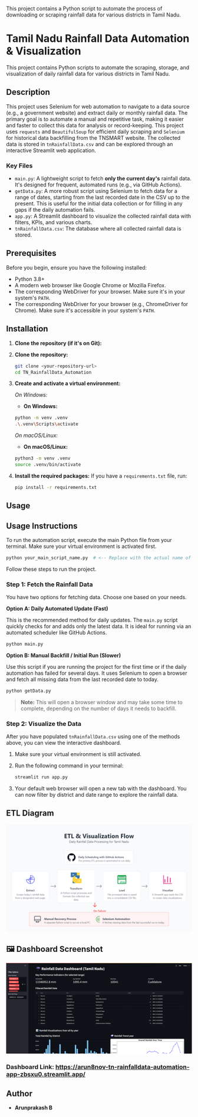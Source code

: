This project contains a Python script to automate the process of downloading or scraping rainfall data for various districts in Tamil Nadu.
# Tamil Nadu Rainfall Data Automation & Visualization

This project contains Python scripts to automate the scraping, storage, and visualization of daily rainfall data for various districts in Tamil Nadu.

## Description

This project uses Selenium for web automation to navigate to a data source (e.g., a government website) and extract daily or monthly rainfall data. The primary goal is to automate a manual and repetitive task, making it easier and faster to collect this data for analysis or record-keeping.
This project uses `requests` and `BeautifulSoup` for efficient daily scraping and `Selenium` for historical data backfilling from the TNSMART website. The collected data is stored in `tnRainfallData.csv` and can be explored through an interactive Streamlit web application.

### Key Files
*   `main.py`: A lightweight script to fetch **only the current day's** rainfall data. It's designed for frequent, automated runs (e.g., via GitHub Actions).
*   `getData.py`: A more robust script using Selenium to fetch data for a range of dates, starting from the last recorded date in the CSV up to the present. This is useful for the initial data collection or for filling in any gaps if the daily automation fails.
*   `app.py`: A Streamlit dashboard to visualize the collected rainfall data with filters, KPIs, and various charts.
*   `tnRainfallData.csv`: The database where all collected rainfall data is stored.

## Prerequisites

Before you begin, ensure you have the following installed:
*   Python 3.8+
*   A modern web browser like Google Chrome or Mozilla Firefox.
*   The corresponding WebDriver for your browser. Make sure it's in your system's `PATH`.
*   The corresponding WebDriver for your browser (e.g., ChromeDriver for Chrome). Make sure it's accessible in your system's `PATH`.

## Installation

1.  **Clone the repository (if it's on Git):**
1.  **Clone the repository:**
    ```bash
    git clone <your-repository-url>
    cd TN_RainfallData_Automation
    ```

2.  **Create and activate a virtual environment:**

    *On Windows:*
    *   **On Windows:**
    ```bash
    python -m venv .venv
    .\.venv\Scripts\activate
    ```

    *On macOS/Linux:*
    *   **On macOS/Linux:**
    ```bash
    python3 -m venv .venv
    source .venv/bin/activate
    ```

3.  **Install the required packages:**
    If you have a `requirements.txt` file, run:
    ```bash
    pip install -r requirements.txt
    ```

## Usage
## Usage Instructions

To run the automation script, execute the main Python file from your terminal. Make sure your virtual environment is activated first.
```bash
python your_main_script_name.py  # <-- Replace with the actual name of your main script
```
Follow these steps to run the project.

### Step 1: Fetch the Rainfall Data

You have two options for fetching data. Choose one based on your needs.

**Option A: Daily Automated Update (Fast)**

This is the recommended method for daily updates. The `main.py` script quickly checks for and adds only the latest data. It is ideal for running via an automated scheduler like GitHub Actions.

```bash
python main.py
```

**Option B: Manual Backfill / Initial Run (Slower)**

Use this script if you are running the project for the first time or if the daily automation has failed for several days. It uses Selenium to open a browser and fetch all missing data from the last recorded date to today.

```bash
python getData.py
```
> **Note:** This will open a browser window and may take some time to complete, depending on the number of days it needs to backfill.

### Step 2: Visualize the Data

After you have populated `tnRainfallData.csv` using one of the methods above, you can view the interactive dashboard.

1.  Make sure your virtual environment is still activated.

2.  Run the following command in your terminal:
    ```bash
    streamlit run app.py
    ```

3.  Your default web browser will open a new tab with the dashboard. You can now filter by district and date range to explore the rainfall data.

## ETL Diagram

![image](ETL.png)

## 🖼️ Dashboard Screenshot

![image](appsample.png)

### Dashboard Link: https://arun8nov-tn-rainfalldata-automation-app-zbsxu0.streamlit.app/
## Author

*   **Arunprakash B**
